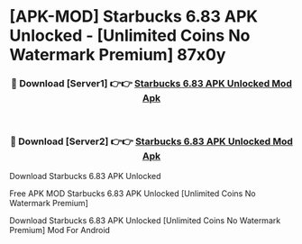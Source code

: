 # [APK-MOD] Starbucks 6.83 APK Unlocked - [Unlimited Coins No Watermark Premium] 87x0y



<div align="center">
<h3>🔴 Download [Server1] 👉👉 <a href="https://momento.my/?title=Starbucks_6.83_APK_Unlocked">Starbucks 6.83 APK Unlocked Mod Apk</a></h3><br>

<h3>🔴 Download [Server2] 👉👉 <a href="https://momento.my/?title=Starbucks_6.83_APK_Unlocked">Starbucks 6.83 APK Unlocked Mod Apk</a></h3>
</div>



Download Starbucks 6.83 APK Unlocked 

Free APK MOD Starbucks 6.83 APK Unlocked [Unlimited Coins No Watermark Premium]

Download Starbucks 6.83 APK Unlocked [Unlimited Coins No Watermark Premium] Mod For Android
